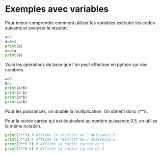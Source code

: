 # Exemples avec variables

Pour mieux comprendre comment utiliser les variables exécuter les codes suivants et analyser le résultat:

```python
a=3
a=a+2
print(a)
a=a+a
print(a)
```

Voici les opérations de base que l'on peut effectuer en python sur des nombres.

```python
a=5
b=3
print(a+b)
print(a-b)
print(a*b)
print(a/b)
```

Pour les puissances, on double la multiplication. On obtient donc x\*\*n.&#x20;

Pour la racine carrée qui est équivalent au nombre puissance 0.5, on utilise la même notation.&#x20;

```python
print(2**3) # Affiche le résultat de 2 puissance 3
print(3**2) # Affiche le résultat de 3 puissance 2
print(9**0.5) # Affiche la racine carrée de 9
print(2**0.5) # Affiche la racine carrée de 2
```
